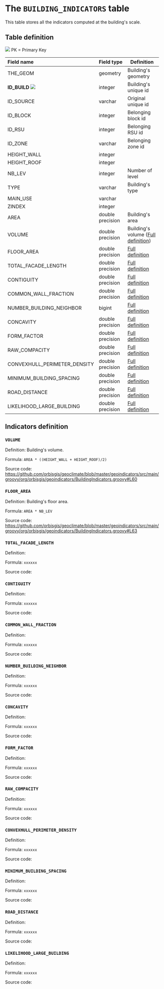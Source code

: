 # The `BUILDING_INDICATORS` table

This table stores all the indicators computed at the building's scale.



## Table definition

![](/home/gpetit/Documents/Codes/geoclimate/docs/images/pk.png) PK = Primary Key

| Field name   | Field type       | Definition         |
| :----------- | :--------------- | ------------------ |
| THE_GEOM       | geometry          | Building's geometry |
| **ID_BUILD** ![](/home/gpetit/Documents/Codes/geoclimate/docs/images/pk.png) | integer | Building's unique id |
| ID_SOURCE | varchar | Original unique id |
| ID_BLOCK | integer | Belonging block id |
| ID_RSU | integer | Belonging RSU id |
| ID_ZONE | varchar | Belonging zone id |
| HEIGHT_WALL | integer |  |
| HEIGHT_ROOF | integer |  |
| NB_LEV | integer | Number of level |
| TYPE | varchar | Building's type |
| MAIN_USE | varchar |  |
| ZINDEX | integer |  |
| AREA | double precision | Building's area |
| VOLUME | double precision | Building's volume ([Full definition](#volume)) |
| FLOOR_AREA | double precision | [Full definition](#floor_area) |
| TOTAL_FACADE_LENGTH | double precision | [Full definition](#floor_area) |
| CONTIGUITY | double precision | [Full definition](#floor_area) |
| COMMON_WALL_FRACTION | double precision | [Full definition](#floor_area) |
| NUMBER_BUILDING_NEIGHBOR | bigint | [Full definition](#floor_area) |
| CONCAVITY | double precision | [Full definition](#floor_area) |
| FORM_FACTOR | double precision | [Full definition](#floor_area) |
| RAW_COMPACITY | double precision | [Full definition](#floor_area) |
| CONVEXHULL_PERIMETER_DENSITY | double precision | [Full definition](#floor_area) |
| MINIMUM_BUILDING_SPACING | double precision | [Full definition](#floor_area) |
| ROAD_DISTANCE | double precision | [Full definition](#floor_area) |
| LIKELIHOOD_LARGE_BUILDING | double precision | [Full definition](#floor_area) |

## Indicators definition



### `VOLUME`

Definition: Building's volume.

Formula: `AREA * ((HEIGHT_WALL + HEIGHT_ROOF)/2)`

Source code: https://github.com/orbisgis/geoclimate/blob/master/geoindicators/src/main/groovy/org/orbisgis/geoindicators/BuildingIndicators.groovy#L60

### `FLOOR_AREA`

Definition: Building's floor area.

Formula: `AREA * NB_LEV`

Source code: https://github.com/orbisgis/geoclimate/blob/master/geoindicators/src/main/groovy/org/orbisgis/geoindicators/BuildingIndicators.groovy#L63



### `TOTAL_FACADE_LENGTH`

Definition: 

Formula: `xxxxxx`

Source code:



### `CONTIGUITY`

Definition: 

Formula: `xxxxxx`

Source code:



### `COMMON_WALL_FRACTION`

Definition: 

Formula: `xxxxxx`

Source code:



### `NUMBER_BUILDING_NEIGHBOR`

Definition: 

Formula: `xxxxxx`

Source code:



### `CONCAVITY`

Definition: 

Formula: `xxxxxx`

Source code:



### `FORM_FACTOR`

Definition: 

Formula: `xxxxxx`

Source code:



### `RAW_COMPACITY`

Definition: 

Formula: `xxxxxx`

Source code:



### `CONVEXHULL_PERIMETER_DENSITY`

Definition: 

Formula: `xxxxxx`

Source code:



### `MINIMUM_BUILDING_SPACING`

Definition: 

Formula: `xxxxxx`

Source code:



### `ROAD_DISTANCE`

Definition: 

Formula: `xxxxxx`

Source code:



### `LIKELIHOOD_LARGE_BUILDING`

Definition: 

Formula: `xxxxxx`

Source code:

